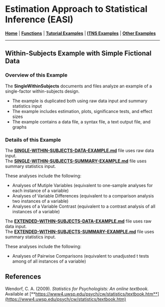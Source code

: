 # Estimation Approach to Statistical Inference (EASI)

[**Home**](https://github.com/cwendorf/EASI/) | 
[**Functions**](https://github.com/cwendorf/EASI/tree/master/A-Functions) | 
[**Tutorial Examples**](https://github.com/cwendorf/EASI/tree/master/B-TutorialExamples) | 
[**ITNS Examples**](https://github.com/cwendorf/EASI/tree/master/C-ITNSExamples) | 
[**Other Examples**](https://github.com/cwendorf/EASI/tree/master/D-OtherExamples)

---

## Within-Subjects Example with Simple Fictional Data

### Overview of this Example

The **SingleWithinSubjects** documents and files analyze an example of a single-factor within-subjects design. 

- The example is duplicated both using raw data input and summary statistics input
- The example includes estimation, plots, significance tests, and effect sizes
- The example contains a data file, a syntax file, a text output file, and graphs

### Details of this Example
  
The [**SINGLE-WITHIN-SUBJECTS-DATA-EXAMPLE.md**](./SINGLE-WITHIN-SUBJECTS-DATA-EXAMPLE.md) file uses raw data input.  
The [**SINGLE-WITHIN-SUBJECTS-SUMMARY-EXAMPLE.md**](./SINGLE-WITHIN-SUBJECTS-SUMMARY-EXAMPLE.md) file uses summary statistics input.

These analyses include the following:

- Analyses of Mutiple Variables (equivalent to one-sample analyses for each instance of a variable)
- Analyses of Variable Differences (equivalent to a comparison analysis two instances of a variable)
- Analyses of a Variable Contrast (equivalent to a contrast analysis of all instances of a variable)
 
The [**EXTENDED-WITHIN-SUBJECTS-DATA-EXAMPLE.md**](./EXTENDED-WITHIN-SUBJECTS-DATA-EXAMPLE.md) file uses raw data input.  
The [**EXTENDED-WITHIN-SUBJECTS-SUMMARY-EXAMPLE.md**](./EXTENDED-WITHIN-SUBJECTS-SUMMARY-EXAMPLE.md) file uses summary statistics input.

These analyses include the following:

- Analyses of Pairwise Comparisons (equivalent to unadjusted t tests among of all instances of a variable)

## References

Wendorf, C. A. (2009). _Statistics for Psychologists: An online textbook._ Available at [**https://www4.uwsp.edu/psych/cw/statistics/textbook.htm**](https://www4.uwsp.edu/psych/cw/statistics/textbook.htm)
